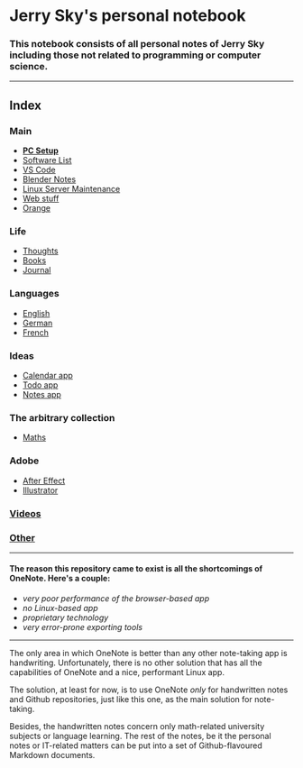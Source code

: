 # Jerry Sky's personal notebook

### This notebook consists of all personal notes of Jerry Sky including those not related to programming or computer science.

---

## Index

### Main
  - [**PC Setup**](main/pc-setup.md)
  - [Software List](main/software-list.md)
  - [VS Code](main/vs-code.md)
  - [Blender Notes](main/blender-notes.md)
  - [Linux Server Maintenance](main/linux-server-maintenance.md)
  - [Web stuff](main/web-stuff/readme.md)
  - [Orange](main/orange/orange.md)

### Life
  - [Thoughts](life/thoughts/readme.md)
  - [Books](life/books/readme.md)
  - [Journal](life/journal/readme.md)

### Languages
  - [English](languages/english/readme.md)
  - [German](languages/german/readme.md)
  - [French](languages/french/readme.md)

### Ideas
  - [Calendar app](ideas/calendar-app.md)
  - [Todo app](ideas/todo-app.md)
  - [Notes app](ideas/notes-app.md)

### The arbitrary collection
  - [Maths](the-arbitrary-collection/arbitrary-math-snippets.md)

### Adobe
  - [After Effect](adobe/after-effects.md)
  - [Illustrator](adobe/illustrator.md)

### [Videos](videos/readme.md)

### [Other](other/readme.md)

---

#### The reason this repository came to exist is all the shortcomings of OneNote. Here's a couple:
  - *very poor performance of the browser-based app*
  - *no Linux-based app*
  - *proprietary technology*
  - *very error-prone exporting tools*

---

The only area in which OneNote is better than any other note-taking app is handwriting. Unfortunately, there is no other solution that has all the capabilities of OneNote and a nice, performant Linux app.

The solution, at least for now, is to use OneNote *only* for handwritten notes and Github repositories, just like this one, as the main solution for note-taking.

Besides, the handwritten notes concern only math-related university subjects or language learning. The rest of the notes, be it the personal notes or IT-related matters can be put into a set of Github-flavoured Markdown documents.
